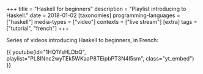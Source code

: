 +++
title = "Haskell for beginners"
description = "Playlist introducing to Haskell."
date = 2018-01-02
[taxonomies]
programming-languages = ["haskell"]
media-types = ["video"]
contexts = ["live stream"]
[extra]
tags = ["tutorial", "french"]
+++

Series of videos introducing Haskell to beginners, in French:

{{ youtube(id="1HQ1YsHLDbQ", playlist="PL8INnc2wyTEk5WKaaP8TEipbPT3N4I5sm", class="yt_embed") }}
